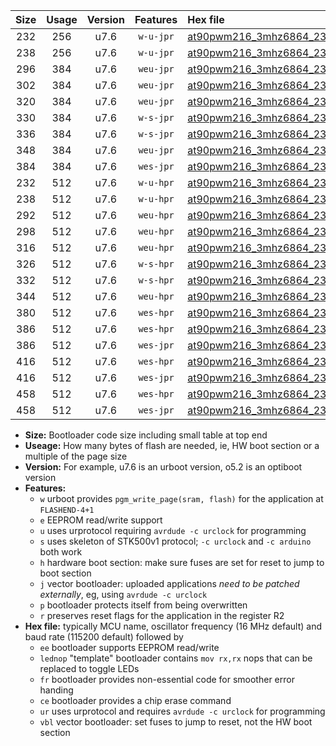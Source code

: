 |Size|Usage|Version|Features|Hex file|
|:-:|:-:|:-:|:-:|:--|
|232|256|u7.6|`w-u-jpr`|[at90pwm216_3mhz6864_230400bps_ur_vbl.hex](https://raw.githubusercontent.com/stefanrueger/urboot/main/at90pwm216_3mhz6864_230400bps_ur_vbl.hex)|
|238|256|u7.6|`w-u-jpr`|[at90pwm216_3mhz6864_230400bps_lednop_ur_vbl.hex](https://raw.githubusercontent.com/stefanrueger/urboot/main/at90pwm216_3mhz6864_230400bps_lednop_ur_vbl.hex)|
|296|384|u7.6|`weu-jpr`|[at90pwm216_3mhz6864_230400bps_ee_ur_vbl.hex](https://raw.githubusercontent.com/stefanrueger/urboot/main/at90pwm216_3mhz6864_230400bps_ee_ur_vbl.hex)|
|302|384|u7.6|`weu-jpr`|[at90pwm216_3mhz6864_230400bps_ee_lednop_ur_vbl.hex](https://raw.githubusercontent.com/stefanrueger/urboot/main/at90pwm216_3mhz6864_230400bps_ee_lednop_ur_vbl.hex)|
|320|384|u7.6|`weu-jpr`|[at90pwm216_3mhz6864_230400bps_ee_lednop_fr_ur_vbl.hex](https://raw.githubusercontent.com/stefanrueger/urboot/main/at90pwm216_3mhz6864_230400bps_ee_lednop_fr_ur_vbl.hex)|
|330|384|u7.6|`w-s-jpr`|[at90pwm216_3mhz6864_230400bps_vbl.hex](https://raw.githubusercontent.com/stefanrueger/urboot/main/at90pwm216_3mhz6864_230400bps_vbl.hex)|
|336|384|u7.6|`w-s-jpr`|[at90pwm216_3mhz6864_230400bps_lednop_vbl.hex](https://raw.githubusercontent.com/stefanrueger/urboot/main/at90pwm216_3mhz6864_230400bps_lednop_vbl.hex)|
|348|384|u7.6|`weu-jpr`|[at90pwm216_3mhz6864_230400bps_ee_lednop_fr_ce_ur_vbl.hex](https://raw.githubusercontent.com/stefanrueger/urboot/main/at90pwm216_3mhz6864_230400bps_ee_lednop_fr_ce_ur_vbl.hex)|
|384|384|u7.6|`wes-jpr`|[at90pwm216_3mhz6864_230400bps_ee_vbl.hex](https://raw.githubusercontent.com/stefanrueger/urboot/main/at90pwm216_3mhz6864_230400bps_ee_vbl.hex)|
|232|512|u7.6|`w-u-hpr`|[at90pwm216_3mhz6864_230400bps_ur.hex](https://raw.githubusercontent.com/stefanrueger/urboot/main/at90pwm216_3mhz6864_230400bps_ur.hex)|
|238|512|u7.6|`w-u-hpr`|[at90pwm216_3mhz6864_230400bps_lednop_ur.hex](https://raw.githubusercontent.com/stefanrueger/urboot/main/at90pwm216_3mhz6864_230400bps_lednop_ur.hex)|
|292|512|u7.6|`weu-hpr`|[at90pwm216_3mhz6864_230400bps_ee_ur.hex](https://raw.githubusercontent.com/stefanrueger/urboot/main/at90pwm216_3mhz6864_230400bps_ee_ur.hex)|
|298|512|u7.6|`weu-hpr`|[at90pwm216_3mhz6864_230400bps_ee_lednop_ur.hex](https://raw.githubusercontent.com/stefanrueger/urboot/main/at90pwm216_3mhz6864_230400bps_ee_lednop_ur.hex)|
|316|512|u7.6|`weu-hpr`|[at90pwm216_3mhz6864_230400bps_ee_lednop_fr_ur.hex](https://raw.githubusercontent.com/stefanrueger/urboot/main/at90pwm216_3mhz6864_230400bps_ee_lednop_fr_ur.hex)|
|326|512|u7.6|`w-s-hpr`|[at90pwm216_3mhz6864_230400bps.hex](https://raw.githubusercontent.com/stefanrueger/urboot/main/at90pwm216_3mhz6864_230400bps.hex)|
|332|512|u7.6|`w-s-hpr`|[at90pwm216_3mhz6864_230400bps_lednop.hex](https://raw.githubusercontent.com/stefanrueger/urboot/main/at90pwm216_3mhz6864_230400bps_lednop.hex)|
|344|512|u7.6|`weu-hpr`|[at90pwm216_3mhz6864_230400bps_ee_lednop_fr_ce_ur.hex](https://raw.githubusercontent.com/stefanrueger/urboot/main/at90pwm216_3mhz6864_230400bps_ee_lednop_fr_ce_ur.hex)|
|380|512|u7.6|`wes-hpr`|[at90pwm216_3mhz6864_230400bps_ee.hex](https://raw.githubusercontent.com/stefanrueger/urboot/main/at90pwm216_3mhz6864_230400bps_ee.hex)|
|386|512|u7.6|`wes-hpr`|[at90pwm216_3mhz6864_230400bps_ee_lednop.hex](https://raw.githubusercontent.com/stefanrueger/urboot/main/at90pwm216_3mhz6864_230400bps_ee_lednop.hex)|
|386|512|u7.6|`wes-jpr`|[at90pwm216_3mhz6864_230400bps_ee_lednop_vbl.hex](https://raw.githubusercontent.com/stefanrueger/urboot/main/at90pwm216_3mhz6864_230400bps_ee_lednop_vbl.hex)|
|416|512|u7.6|`wes-hpr`|[at90pwm216_3mhz6864_230400bps_ee_lednop_fr.hex](https://raw.githubusercontent.com/stefanrueger/urboot/main/at90pwm216_3mhz6864_230400bps_ee_lednop_fr.hex)|
|416|512|u7.6|`wes-jpr`|[at90pwm216_3mhz6864_230400bps_ee_lednop_fr_vbl.hex](https://raw.githubusercontent.com/stefanrueger/urboot/main/at90pwm216_3mhz6864_230400bps_ee_lednop_fr_vbl.hex)|
|458|512|u7.6|`wes-hpr`|[at90pwm216_3mhz6864_230400bps_ee_lednop_fr_ce.hex](https://raw.githubusercontent.com/stefanrueger/urboot/main/at90pwm216_3mhz6864_230400bps_ee_lednop_fr_ce.hex)|
|458|512|u7.6|`wes-jpr`|[at90pwm216_3mhz6864_230400bps_ee_lednop_fr_ce_vbl.hex](https://raw.githubusercontent.com/stefanrueger/urboot/main/at90pwm216_3mhz6864_230400bps_ee_lednop_fr_ce_vbl.hex)|

- **Size:** Bootloader code size including small table at top end
- **Useage:** How many bytes of flash are needed, ie, HW boot section or a multiple of the page size
- **Version:** For example, u7.6 is an urboot version, o5.2 is an optiboot version
- **Features:**
  + `w` urboot provides `pgm_write_page(sram, flash)` for the application at `FLASHEND-4+1`
  + `e` EEPROM read/write support
  + `u` uses urprotocol requiring `avrdude -c urclock` for programming
  + `s` uses skeleton of STK500v1 protocol; `-c urclock` and `-c arduino` both work
  + `h` hardware boot section: make sure fuses are set for reset to jump to boot section
  + `j` vector bootloader: uploaded applications *need to be patched externally*, eg, using `avrdude -c urclock`
  + `p` bootloader protects itself from being overwritten
  + `r` preserves reset flags for the application in the register R2
- **Hex file:** typically MCU name, oscillator frequency (16 MHz default) and baud rate (115200 default) followed by
  + `ee` bootloader supports EEPROM read/write
  + `lednop` "template" bootloader contains `mov rx,rx` nops that can be replaced to toggle LEDs
  + `fr` bootloader provides non-essential code for smoother error handing
  + `ce` bootloader provides a chip erase command
  + `ur` uses urprotocol and requires `avrdude -c urclock` for programming
  + `vbl` vector bootloader: set fuses to jump to reset, not the HW boot section
